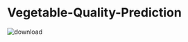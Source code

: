 # Vegetable-Quality-Prediction
![download](https://user-images.githubusercontent.com/76195277/235301270-4336e99c-11fe-46b2-9a6b-0e2c960aaa2c.png)
